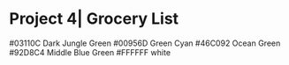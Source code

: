 # Project 4| Grocery List 
#03110C Dark Jungle Green
#00956D Green Cyan
#46C092 Ocean Green
#92D8C4 Middle Blue Green
#FFFFFF white
